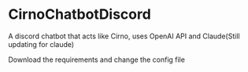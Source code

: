 # CirnoChatbotDiscord
A discord chatbot that acts like Cirno, uses OpenAI API and Claude(Still updating for claude)

Download the requirements and change the config file
